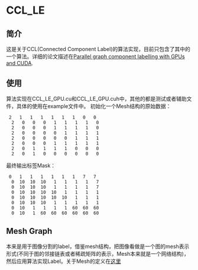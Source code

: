 # CCL_LE

## 简介

这是关于CCL(Connected Component Label)的算法实现，目前只包含了其中的一个算法。详细的论文描述在[Parallel graph component labelling with GPUs and CUDA](https://www.sciencedirect.com/science/article/pii/S0167819110001055).

## 使用
算法实现在CCL_LE_GPU.cu和CCL_LE_GPU.cuh中，其他的都是测试或者辅助文件，具体的使用在example文件中。
初始化一个Mesh结构的原始数据：
```
 2   1   1   1   1   1   1   0   0
  2   0   0   0   1   1   1   1   0
  2   0   0   0   1   1   1   1   0
  2   0   0   0   0   1   1   1   1
  2   0   0   0   0   0   1   1   1
  2   0   0   0   1   1   1   1   1
  2   0   1   1   1   1   0   0   0
  2   0   1   0   0   0   0   0   0
```

最终输出标签Mask：
```
 0   1   1   1   1   1   1   7   7
  0  10  10  10   1   1   1   1   7
  0  10  10  10   1   1   1   1   7
  0  10  10  10  10   1   1   1   1
  0  10  10  10  10  10   1   1   1
  0  10  10  10   1   1   1   1   1
  0  10   1   1   1   1  60  60  60
  0  10   1  60  60  60  60  60  60
```

## Mesh Graph
本来是用于图像分割的label，借鉴mesh结构，把图像看做是一个图的mesh表示形式(不同于图的邻接链表或者稀疏矩阵的表示，Mesh本来就是一个网络结构)，然后应用算法实现Label。关于Mesh的定义在[这里](https://en.wikipedia.org/wiki/Lattice_graph)
